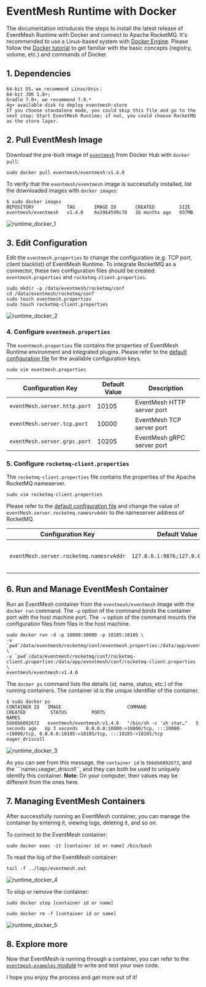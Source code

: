 # EventMesh Runtime with Docker

The documentation introduces the steps to install the latest release of EventMesh Runtime with Docker and connect to Apache RocketMQ. It's recommended to use a Linux-based system with [Docker Engine](https://docs.docker.com/engine/install/). Please follow the [Docker tutorial](https://docs.docker.com/get-started/) to get familiar with the basic concepts (registry, volume, etc.) and commands of Docker.

## 1. Dependencies

```
64-bit OS，we recommend Linux/Unix；
64-bit JDK 1.8+;
Gradle 7.0+, we recommend 7.0.*
4g+ available disk to deploy eventmesh-store
If you choose standalone mode, you could skip this file and go to the next step: Start EventMesh Runtime; if not, you could choose RocketMQ as the store layer.
```

## 2. Pull EventMesh Image

Download the pre-built image of [`eventmesh`](https://hub.docker.com/r/eventmesh/eventmesh) from Docker Hub with `docker pull`:

```console
sudo docker pull eventmesh/eventmesh:v1.4.0
```

To verify that the `eventmesh/eventmesh` image is successfully installed, list the downloaded images with `docker images`:

```console
$ sudo docker images
REPOSITORY            TAG       IMAGE ID       CREATED         SIZE
eventmesh/eventmesh   v1.4.0    6e2964599c78   16 months ago   937MB
```

![runtime_docker_1](/images/install/runtime_docker_1.png)

## 3. Edit Configuration

Edit the `eventmesh.properties` to change the configuration (e.g. TCP port, client blacklist) of EventMesh Runtime. To integrate RocketMQ as a connector, these two configuration files should be created: `eventmesh.properties` and `rocketmq-client.properties`.

```shell
sudo mkdir -p /data/eventmesh/rocketmq/conf
cd /data/eventmesh/rocketmq/conf
sudo touch eventmesh.properties
sudo touch rocketmq-client.properties
```

![runtime_docker_2](/images/install/runtime_docker_2.png)

### 4. Configure `eventmesh.properties`

The `eventmesh.properties` file contains the properties of EventMesh Runtime environment and integrated plugins. Please refer to the [default configuration file](https://github.com/apache/eventmesh/blob/master/eventmesh-runtime/conf/eventmesh.properties) for the available configuration keys.

```shell
sudo vim eventmesh.properties
```

| Configuration Key | Default Value |  Description |
|-|-|-|
| `eventMesh.server.http.port` | 10105 | EventMesh HTTP server port |
| `eventMesh.server.tcp.port` | 10000 | EventMesh TCP server port  |
| `eventMesh.server.grpc.port` | 10205 | EventMesh gRPC server port |

### 5. Configure `rocketmq-client.properties`

The `rocketmq-client.properties` file contains the properties of the Apache RocketMQ nameserver.

```shell
sudo vim rocketmq-client.properties
```

Please refer to the [default configuration file](https://github.com/apache/eventmesh/blob/1.3.0/eventmesh-runtime/conf/rocketmq-client.properties) and change the value of `eventMesh.server.rocketmq.namesrvAddr` to the nameserver address of RocketMQ.

| Configuration Key | Default Value | Description |
|-|-|-|
| `eventMesh.server.rocketmq.namesrvAddr` | `127.0.0.1:9876;127.0.0.1:9876` | The address of RocketMQ nameserver |

## 6. Run and Manage EventMesh Container

Run an EventMesh container from the `eventmesh/eventmesh` image with the `docker run` command. The `-p` option of the command binds the container port with the host machine port. The `-v` option of the command mounts the configuration files from files in the host machine.

```shell
sudo docker run -d -p 10000:10000 -p 10105:10105 \
-v `pwd`/data/eventmesh/rocketmq/conf/eventmesh.properties:/data/app/eventmesh/conf/eventmesh.properties \
-v `pwd`/data/eventmesh/rocketmq/conf/rocketmq-client.properties:/data/app/eventmesh/conf/rocketmq-client.properties \
eventmesh/eventmesh:v1.4.0
```

The `docker ps` command lists the details (id, name, status, etc.) of the running containers. The container id is the unique identifier of the container.

```shell
$ sudo docker ps
CONTAINER ID   IMAGE                        COMMAND                  CREATED         STATUS         PORTS                                                                                          NAMES
5bb6b6092672   eventmesh/eventmesh:v1.4.0   "/bin/sh -c 'sh star…"   5 seconds ago   Up 3 seconds   0.0.0.0:10000->10000/tcp, :::10000->10000/tcp, 0.0.0.0:10105->10105/tcp, :::10105->10105/tcp   eager_driscoll
```

![runtime_docker_3](/images/install/runtime_docker_3.png)

As you can see from this message, the ```container id``` is ``5bb6b6092672``, and the ```name`` is ``eager_driscoll``, and they can both be used to uniquely identify this container. **Note**: On your computer, their values may be different from the ones here.

## 7. Managing EventMesh Containers

After successfully running an EventMesh container, you can manage the container by entering it, viewing logs, deleting it, and so on.


To connect to the EventMesh container:

```shell
sudo docker exec -it [container id or name] /bin/bash
```

To read the log of the EventMesh container:

```shell
tail -f ../logs/eventmesh.out
```

![runtime_docker_4](/images/install/runtime_docker_4.png)

To stop or remove the container:

```shell
sudo docker stop [container id or name]

sudo docker rm -f [container id or name]
```

![runtime_docker_5](/images/install/runtime_docker_5.png)

## 8. Explore more

Now that EventMesh is running through a container, you can refer to the [``eventmesh-examples`` module](https://github.com/apache/eventmesh/tree/master/eventmesh-examples) to write and test your own code.

I hope you enjoy the process and get more out of it!